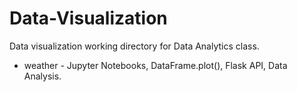 # Data-Visualization

Data visualization working directory for Data Analytics class.

- weather - Jupyter Notebooks, DataFrame.plot(), Flask API, Data Analysis.


